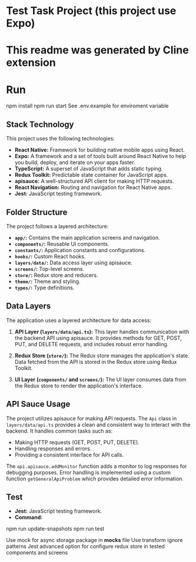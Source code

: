 # Test Task Project (this project use Expo)
# This readme was generated by Cline extension

# Run
  npm install
  npm run start
  See .env.example for enviroment variable

## Stack Technology

This project uses the following technologies:

* **React Native:**  Framework for building native mobile apps using React.
* **Expo:**  A framework and a set of tools built around React Native to help you build, deploy, and iterate on your apps faster.
* **TypeScript:**  A superset of JavaScript that adds static typing.
* **Redux Toolkit:**  Predictable state container for JavaScript apps.
* **apisauce:**  A well-structured API client for making HTTP requests.
* **React Navigation:**  Routing and navigation for React Native apps.
* **Jest:**  JavaScript testing framework.


## Folder Structure

The project follows a layered architecture:

* **`app/`:** Contains the main application screens and navigation.
* **`components/`:** Reusable UI components.
* **`constants/`:** Application constants and configurations.
* **`hooks/`:** Custom React hooks.
* **`layers/data/`:**  Data access layer using apisauce.
* **`screens/`:**  Top-level screens.
* **`store/`:** Redux store and reducers.
* **`theme/`:** Theme and styling.
* **`types/`:** Type definitions.


## Data Layers

The application uses a layered architecture for data access:

1. **API Layer (`layers/data/api.ts`):** This layer handles communication with the backend API using apisauce.  It provides methods for GET, POST, PUT, and DELETE requests, and includes robust error handling.

2. **Redux Store (`store/`):**  The Redux store manages the application's state.  Data fetched from the API is stored in the Redux store using Redux Toolkit.

3. **UI Layer (`components/` and `screens/`):** The UI layer consumes data from the Redux store to render the application's interface.


## API Sauce Usage

The project utilizes apisauce for making API requests.  The `Api` class in `layers/data/api.ts` provides a clean and consistent way to interact with the backend.  It handles common tasks such as:

* Making HTTP requests (GET, POST, PUT, DELETE).
* Handling responses and errors.
* Providing a consistent interface for API calls.

The `api.apisauce.addMonitor` function adds a monitor to log responses for debugging purposes.  Error handling is implemented using a custom function `getGeneralApiProblem` which provides detailed error information.


## Test 
* **Jest:**  JavaScript testing framework.
* **Command:**  

npm run update-snapshots
npm run test

Use mock for async storage package in __mocks__ file
Use transform ignore patterns Jest advanced option for configure redux store in tested components and screens